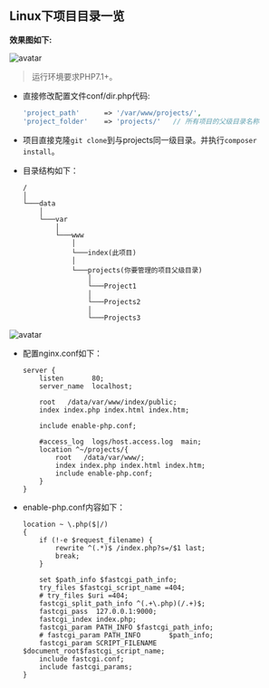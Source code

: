 ## Linux下项目目录一览

**效果图如下:**

![avatar](http://q7v4u7f98.bkt.clouddn.com/ProjectsView/images/view.gif?e=1585333621&token=dFBLp0OyocKL_GCDqednYgngoNCSBGo0ubPJzPME:zL3cVsNSikjzLovWK7uINuyMKoU=)

> 运行环境要求PHP7.1+。

+ 直接修改配置文件conf/dir.php代码:
    ```php
    'project_path'      => '/var/www/projects/',
    'project_folder'    => 'projects/'   // 所有项目的父级目录名称
    ```

+ 项目直接克隆`git clone`到与projects同一级目录。并执行`composer install`。

+ 目录结构如下：
    ```
    /
    │
    └───data
        │
        └───var
            │   
            └───www
                │   
                └───index(此项目)
                │   
                └───projects(你要管理的项目父级目录)
                    │   
                    └───Project1
                    │   
                    └───Projects2
                    │   
                    └───Projects3
    ```
![avatar](http://q7v4u7f98.bkt.clouddn.com/ProjectsView/images/folder.png)

+ 配置nginx.conf如下：

    ```
    server {
        listen       80;
        server_name  localhost;

        root   /data/var/www/index/public;
        index index.php index.html index.htm;

        include enable-php.conf;

        #access_log  logs/host.access.log  main;
        location ^~/projects/{
            root   /data/var/www/;
            index index.php index.html index.htm;
            include enable-php.conf;
        }
    }
    ```
+ enable-php.conf内容如下：

    ```
    location ~ \.php($|/)
    {   
        if (!-e $request_filename) {
            rewrite ^(.*)$ /index.php?s=/$1 last;
            break;
        }

        set $path_info $fastcgi_path_info;
        try_files $fastcgi_script_name =404;
        # try_files $uri =404;
        fastcgi_split_path_info ^(.+\.php)(/.+)$;
        fastcgi_pass  127.0.0.1:9000;
        fastcgi_index index.php;
        fastcgi_param PATH_INFO $fastcgi_path_info;
        # fastcgi_param PATH_INFO       $path_info;
        fastcgi_param SCRIPT_FILENAME $document_root$fastcgi_script_name;
        include fastcgi.conf;
        include fastcgi_params;
    }
    ```

